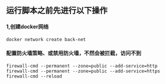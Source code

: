 ## 运行脚本之前先进行以下操作

#### 1,创建docker网络
```
docker network create back-net
```

#### 配置防火墙策略、或禁用防火墙，不然会被拦截，访问不到
```
firewall-cmd --permanent --zone=public --add-service=http
firewall-cmd --permanent --zone=public --add-service=https
firewall-cmd --reload
```
